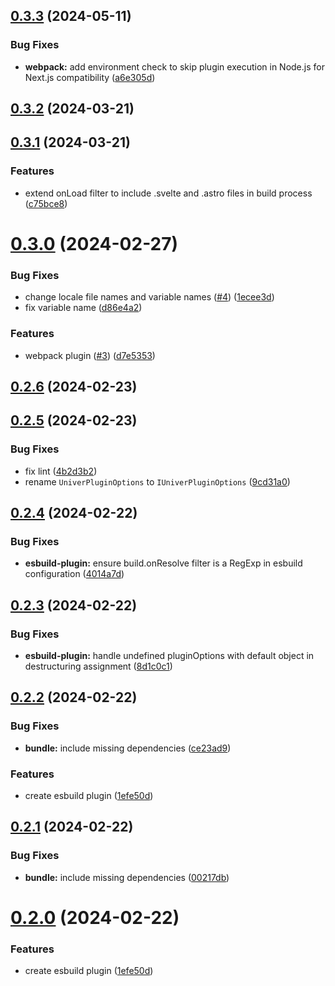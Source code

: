 

## [0.3.3](https://github.com/dream-num/univer-plugins/compare/v0.3.2...v0.3.3) (2024-05-11)


### Bug Fixes

* **webpack:** add environment check to skip plugin execution in Node.js for Next.js compatibility ([a6e305d](https://github.com/dream-num/univer-plugins/commit/a6e305d30f734a3143b1b2a2d46cdf10ff298393))

## [0.3.2](https://github.com/dream-num/univer-plugins/compare/v0.3.1...v0.3.2) (2024-03-21)

## [0.3.1](https://github.com/dream-num/univer-plugins/compare/v0.3.0...v0.3.1) (2024-03-21)


### Features

* extend onLoad filter to include .svelte and .astro files in build process ([c75bce8](https://github.com/dream-num/univer-plugins/commit/c75bce8eac321fc4def7adb98e455ee5e97c81ac))

# [0.3.0](https://github.com/dream-num/univer-plugins/compare/v0.2.6...v0.3.0) (2024-02-27)


### Bug Fixes

* change locale file names and variable names ([#4](https://github.com/dream-num/univer-plugins/issues/4)) ([1ecee3d](https://github.com/dream-num/univer-plugins/commit/1ecee3d16447e499b74fc07204c05f7510f48244))
* fix variable name ([d86e4a2](https://github.com/dream-num/univer-plugins/commit/d86e4a2e2a1504c1c9355b505b0f5d9863775255))


### Features

* webpack plugin ([#3](https://github.com/dream-num/univer-plugins/issues/3)) ([d7e5353](https://github.com/dream-num/univer-plugins/commit/d7e53537d4bb5d8f38a43f50f47e7246f51f5e3f))

## [0.2.6](https://github.com/dream-num/univer-plugins/compare/v0.2.5...v0.2.6) (2024-02-23)

## [0.2.5](https://github.com/dream-num/univer-plugins/compare/v0.2.4...v0.2.5) (2024-02-23)


### Bug Fixes

* fix lint ([4b2d3b2](https://github.com/dream-num/univer-plugins/commit/4b2d3b28d0ac396e6c7a0434aa86474e5b994617))
* rename `UniverPluginOptions` to `IUniverPluginOptions` ([9cd31a0](https://github.com/dream-num/univer-plugins/commit/9cd31a0d9e23a18f9deeb046512578fc7f06fb7c))

## [0.2.4](https://github.com/dream-num/univer-plugins/compare/v0.2.3...v0.2.4) (2024-02-22)


### Bug Fixes

* **esbuild-plugin:** ensure build.onResolve filter is a RegExp in esbuild configuration ([4014a7d](https://github.com/dream-num/univer-plugins/commit/4014a7dba8ad80e28d8f75bd5ea8371c4f2864f2))

## [0.2.3](https://github.com/dream-num/univer-plugins/compare/v0.2.2...v0.2.3) (2024-02-22)


### Bug Fixes

* **esbuild-plugin:** handle undefined pluginOptions with default object in destructuring assignment ([8d1c0c1](https://github.com/dream-num/univer-plugins/commit/8d1c0c1bf49356ccc0b35beaa29acc733795eb62))

## [0.2.2](https://github.com/dream-num/univer-plugins/compare/v0.1.1...v0.2.2) (2024-02-22)


### Bug Fixes

* **bundle:** include missing dependencies ([ce23ad9](https://github.com/dream-num/univer-plugins/commit/ce23ad97823fe28c34960261d5bb300900c65229))


### Features

* create esbuild plugin ([1efe50d](https://github.com/dream-num/univer-plugins/commit/1efe50da373ddc3867ba9a7dd54af712f624d42b))

## [0.2.1](https://github.com/dream-num/univer-plugins/compare/v0.2.0...v0.2.1) (2024-02-22)


### Bug Fixes

* **bundle:** include missing dependencies ([00217db](https://github.com/dream-num/univer-plugins/commit/00217db312f31668feb84ca1adfaf202bac0d6a7))

# [0.2.0](https://github.com/dream-num/univer-plugins/compare/v0.1.1...v0.2.0) (2024-02-22)


### Features

* create esbuild plugin ([1efe50d](https://github.com/dream-num/univer-plugins/commit/1efe50da373ddc3867ba9a7dd54af712f624d42b))
